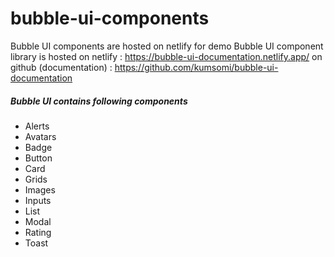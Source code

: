 # bubble-ui-components
Bubble UI components are hosted on netlify for demo 
Bubble UI component library is hosted on netlify : https://bubble-ui-documentation.netlify.app/
on github (documentation) : https://github.com/kumsomi/bubble-ui-documentation
<h5>Bubble UI contains following components</h5>
<ul>
        <li>Alerts</li>
        <li>Avatars</li>
        <li>Badge</li>
        <li>Button</li>
        <li>Card</li>
        <li>Grids</li>
        <li>Images</li>
        <li>Inputs</li>
        <li>List</li>
        <li>Modal</li>
        <li>Rating</li>
        <li>Toast</li>
  </ul>


